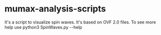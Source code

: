 # mumax-analysis-scripts

It's a script to visualize spin waves. It's based on OVF 2.0 files.
To see more help use python3 SpinWaves.py --help
